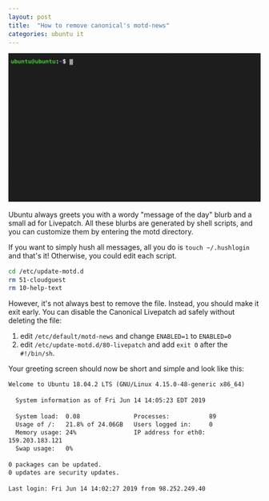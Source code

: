 ```yaml
---
layout: post
title:  "How to remove canonical's motd-news"
categories: ubuntu it
---
```


<img src="/assets/motd.png" alt="MOTD" class="banner"/>

Ubuntu always greets you with a wordy "message of the day" blurb and a small ad for Livepatch. All these blurbs are generated by shell scripts, and you can customize them by entering the motd directory.

<!--more-->

If you want to simply hush all messages, all you do is `touch ~/.hushlogin` and that's it! Otherwise, you could edit each script.

``` bash
cd /etc/update-motd.d
rm 51-cloudguest
rm 10-help-text
```

However, it's not always best to remove the file. Instead, you should make it exit early. You can disable the Canonical Livepatch ad safely without deleting the file:

1. edit `/etc/default/motd-news` and change `ENABLED=1` to `ENABLED=0`
2. edit `/etc/update-motd.d/80-livepatch` and add `exit 0` after the `#!/bin/sh`.

Your greeting screen should now be short and simple and look like this:

```
Welcome to Ubuntu 18.04.2 LTS (GNU/Linux 4.15.0-48-generic x86_64)

  System information as of Fri Jun 14 14:05:23 EDT 2019

  System load:  0.08               Processes:           89
  Usage of /:   21.8% of 24.06GB   Users logged in:     0
  Memory usage: 24%                IP address for eth0: 159.203.183.121
  Swap usage:   0%

0 packages can be updated.
0 updates are security updates.

Last login: Fri Jun 14 14:02:27 2019 from 98.252.249.40
```